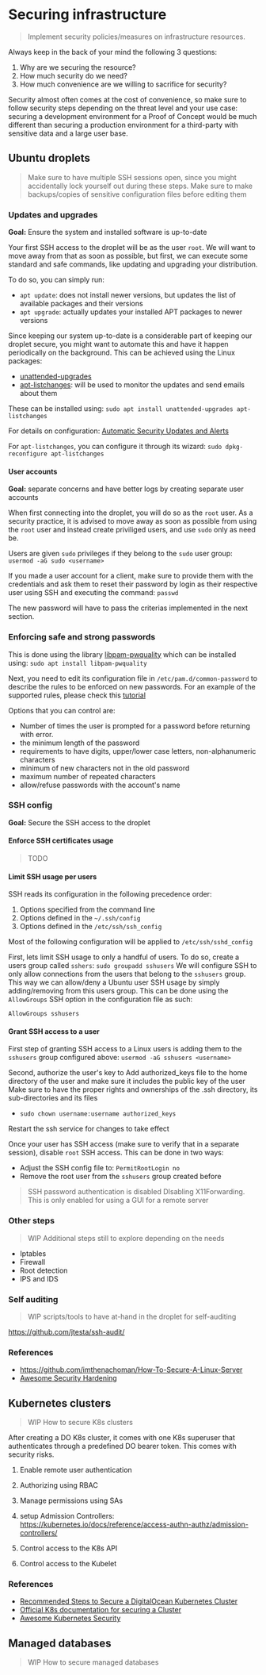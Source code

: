 # Securing infrastructure

> Implement security policies/measures on infrastructure resources.

Always keep in the back of your mind the following 3 questions:

1. Why are we securing the resource?
2. How much security do we need?
3. How much convenience are we willing to sacrifice for security?

Security almost often comes at the cost of convenience, so make sure to follow security steps depending on the threat level and your use case: securing a development environment for a Proof of Concept would be much different than securing a production environment for a third-party with sensitive data and a large user base.

## Ubuntu droplets

> Make sure to have multiple SSH sessions open, since you might accidentally lock yourself out during these steps.
> Make sure to make backups/copies of sensitive configuration files before editing them

### Updates and upgrades

**Goal:** Ensure the system and installed software is up-to-date

Your first SSH access to the droplet will be as the user `root`. We will want to move away from that as soon as possible, but first, we can execute some standard and safe commands, like updating and upgrading your distribution.

To do so, you can simply run:

- `apt update`: does not install newer versions, but updates the list of available packages and their versions
- `apt upgrade`: actually updates your installed APT packages to newer versions

Since keeping our system up-to-date is a considerable part of keeping our droplet secure, you might want to automate this and have it happen periodically on the background.
This can be achieved using the Linux packages:

- [unattended-upgrades](https://wiki.debian.org/UnattendedUpgrades)
- [apt-listchanges](https://manpages.debian.org/testing/apt-listchanges/apt-listchanges.1.en.html): will be used to monitor the updates and send emails about them

These can be installed using: `sudo apt install unattended-upgrades apt-listchanges`

For details on configuration: [Automatic Security Updates and Alerts](https://github.com/imthenachoman/How-To-Secure-A-Linux-Server#automatic-security-updates-and-alerts)

For `apt-listchanges`, you can configure it through its wizard: `sudo dpkg-reconfigure apt-listchanges`

#### User accounts

**Goal:** separate concerns and have better logs by creating separate user accounts

When first connecting into the droplet, you will do so as the `root` user.
As a security practice, it is advised to move away as soon as possible from using the `root` user and instead create priviliged users, and use `sudo` only as need be.

Users are given `sudo` privileges if they belong to the `sudo` user group: `usermod -aG sudo <username>`

If you made a user account for a client, make sure to provide them with the credentials and ask them to reset their password by login as their respective user using SSH and executing the command: `passwd`

The new password will have to pass the criterias implemented in the next section.

### Enforcing safe and strong passwords

This is done using the library [libpam-pwquality](https://packages.ubuntu.com/xenial/admin/libpam-pwquality) which can be installed using: `sudo apt install libpam-pwquality`

Next, you need to edit its configuration file in `/etc/pam.d/common-password` to describe the rules to be enforced on new passwords. For an example of the supported rules, please check this [tutorial](https://www.networkworld.com/article/2726217/how-to-enforce-password-complexity-on-linux.html)

Options that you can control are:

- Number of times the user is prompted for a password before returning with error.
- the minimum length of the password
- requirements to have digits, upper/lower case letters, non-alphanumeric characters
- minimum of new characters not in the old password
- maximum number of repeated characters
- allow/refuse passwords with the account's name

### SSH config

**Goal:** Secure the SSH access to the droplet

#### Enforce SSH certificates usage

> TODO

#### Limit SSH usage per users

SSH reads its configuration in the following precedence order:

1. Options specified from the command line
2. Options defined in the `~/.ssh/config`
3. Options defined in the `/etc/ssh/ssh_config`

Most of the following configuration will be applied to `/etc/ssh/sshd_config`

First, lets limit SSH usage to only a handful of users. To do so, create a users group called `sshers`: `sudo groupadd sshusers`
We will configure SSH to only allow connections from the users that belong to the `sshusers` group. This way we can allow/deny a Ubuntu user SSH usage by simply adding/removing from this users group.
This can be done using the `AllowGroups` SSH option in the configuration file as such:

```
AllowGroups sshusers
```

#### Grant SSH access to a user

First step of granting SSH access to a Linux users is adding them to the `sshusers` group configured above: `usermod -aG sshusers <username>`

Second, authorize the user's key to
Add authorized_keys file to the home directory of the user and make sure it includes the public key of the user
Make sure to have the proper rights and ownerships of the .ssh directory, its sub-directories and its files

- `sudo chown username:username authorized_keys`

Restart the ssh service for changes to take effect

Once your user has SSH access (make sure to verify that in a separate session), disable `root` SSH access. This can be done in two ways:

- Adjust the SSH config file to: `PermitRootLogin no`
- Remove the root user from the `sshusers` group created before

> SSH password authentication is disabled
> DIsabling X11Forwarding. This is only enabled for using a GUI for a remote server

### Other steps

> WIP Additional steps still to explore depending on the needs

- Iptables
- Firewall
- Root detection
- IPS and IDS

### Self auditing

> WIP scripts/tools to have at-hand in the droplet for self-auditing

https://github.com/jtesta/ssh-audit/

### References

- https://github.com/imthenachoman/How-To-Secure-A-Linux-Server
- [Awesome Security Hardening](https://github.com/decalage2/awesome-security-hardening)

## Kubernetes clusters

> WIP How to secure K8s clusters

After creating a DO K8s cluster, it comes with one K8s superuser that authenticates through a predefined DO bearer token. This comes with security risks.

1. Enable remote user authentication
2. Authorizing using RBAC
3. Manage permissions using SAs
4. setup Admission Controllers: https://kubernetes.io/docs/reference/access-authn-authz/admission-controllers/

1. Control access to the K8s API
2. Control access to the Kubelet

### References

- [Recommended Steps to Secure a DigitalOcean Kubernetes Cluster](https://www.digitalocean.com/community/tutorials/recommended-steps-to-secure-a-digitalocean-kubernetes-cluster)
- [Official K8s documentation for securing a Cluster](https://kubernetes.io/docs/tasks/administer-cluster/securing-a-cluster/)
- [Awesome Kubernetes Security](https://github.com/ksoclabs/awesome-kubernetes-security)

## Managed databases

> WIP How to secure managed databases
